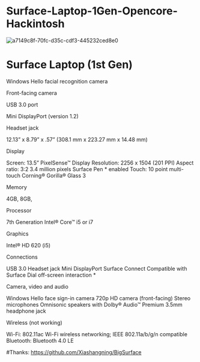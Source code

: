 # Surface-Laptop-1Gen-Opencore-Hackintosh

![a7149c8f-70fc-d35c-cdf3-445232ced8e0](https://user-images.githubusercontent.com/23656651/194798447-ad76a5f4-0fe8-458d-a353-521a04a2f486.png)

# Surface Laptop (1st Gen)


Windows Hello facial recognition camera

Front-facing camera

USB 3.0 port

Mini DisplayPort (version 1.2)

Headset jack

12.13” x 8.79” x .57” (308.1 mm x 223.27 mm x 14.48 mm)

Display

Screen: 13.5” PixelSense™ Display
Resolution: 2256 x 1504 (201 PPI)
Aspect ratio: 3:2
3.4 million pixels
Surface Pen * enabled
Touch: 10 point multi-touch
Corning® Gorilla® Glass 3

Memory

4GB, 8GB,

Processor

7th Generation Intel® Core™ i5 or i7

Graphics

Intel® HD 620 (i5)

Connections

USB 3.0
Headset jack
Mini DisplayPort
Surface Connect
Compatible with Surface Dial off-screen interaction *

Camera, video and audio

Windows Hello face sign-in camera
720p HD camera (front-facing)
Stereo microphones
Omnisonic speakers with Dolby® Audio™ Premium
3.5mm headphone jack

Wireless (not working)

Wi-Fi: 802.11ac Wi-Fi wireless networking; IEEE 802.11a/b/g/n compatible
Bluetooth: Bluetooth 4.0 LE

#Thanks: https://github.com/Xiashangning/BigSurface
